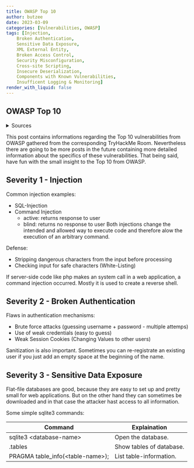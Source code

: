 ```yaml
---
title: OWASP Top 10
author: butzee
date: 2023-03-09
categories: [Vulnerabilities, OWASP]
tags: [Injection,
    Broken Authentication,
    Sensitive Data Exposure,
    XML External Entity,
    Broken Access Control,
    Security Misconfiguration,
    Cross-site Scripting,
    Insecure Deserialization,
    Components with Known Vulnerabilities,
    Insufficent Logging & Monitoring]
render_with_liquid: false
---
```

## OWASP Top 10

<details>
	<summary>Sources</summary>    
	TryHackMe: <a href="https://tryhackme.com/room/owasptop10">Further Nmap</a> - Learn about and exploit each of the OWASP Top 10 vulnerabilities; the 10 most critical web security risks.
</details>

This post contains informations regarding the Top 10 vulnerabilities from OWASP gathered from the corresponding TryHackMe Room. Nevertheless there are going to be more posts in the future containing more detailed information about the specifics of these vulnerabilities. That being said, have fun with the small insight to the Top 10 from OWASP.

## Severity 1 - Injection

Common injection examples:
- SQL-Injection
- Command Injection
    - active: returns response to user
    - blind: returns no response to user
Both injections change the intended and allowed way to execute code and therefore alow the execution of an arbitrary command.

Defense:
- Stripping dangerous characters from the input before processing
- Checking input for safe characters (White-Listing)

If server-side code like php makes an system call in a web application, a command injection occurred. Mostly it is used to create a reverse shell.

## Severity 2 - Broken Authentication

Flaws in authentication mechanisms:
- Brute force attacks (guessing username + password - multiple attemps)
- Use of weak credentials (easy to guess)
- Weak Session Cookies (Changing Values to other users)

Sanitization is also important. Sometimes you can re-registrate an existing user if you just add an empty space at the beginning of the name.

## Severity 3 - Sensitive Data Exposure

Flat-file databases are good, because they are easy to set up and pretty small for web applications. But on the other hand they can sometimes be downloaded and in that case the attacker hast access to all information.

Some simple sqlite3 commands:

|Command|Explaination|
|------|------|
|sqlite3 \<database-name\> | Open the database. |
| .tables | Show tables of database. |
| PRAGMA table_info(\<table-name\>); | List table-information.|